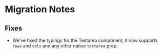 # Migration Notes

## Fixes

- We've fixed the typings for the Textarea component, it now supports `rows` and
  `cols` and any other native `textarea` prop.
